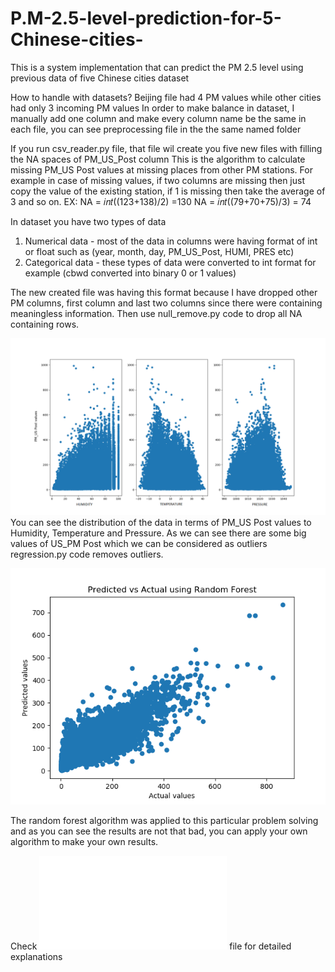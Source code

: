 # P.M-2.5-level-prediction-for-5-Chinese-cities-
This is a system implementation that can predict the PM 2.5  level using previous data of five Chinese cities dataset

How to handle with datasets? Beijing file had 4 PM values while other cities had only 3 incoming PM values 
In order to make balance in dataset, I manually add one column and make every column name be the same in each file, 
you can see preprocessing file in the the same named folder

If you run csv_reader.py file, that file wil create you five new files with filling the NA spaces of PM_US_Post column
This is the algorithm to calculate missing PM_US Post values at missing places from other PM stations. For example in case of missing values,
if two columns are missing then just copy the value of the existing station, if 1 is missing then take the average of 3 and so on.
EX:
NA = 𝑖𝑛𝑡((123+138)/2) =130 
NA = 𝑖𝑛𝑡((79+70+75)/3) = 74

In dataset you have two types of data
1) Numerical data - most of the data in columns were having format of int or float such as (year, month, day, PM_US_Post, HUMI, PRES etc)
2) Categorical data - these types of data were converted to int format for example (cbwd converted into binary 0 or 1 values)

The new created file was having this format because I have dropped other PM columns, first column and last two columns since 
there were containing meaningless information. Then use null_remove.py code to drop all NA containing rows.


![Alt text](/Figure_1.png)
 You can see the distribution of the data in terms of PM_US Post values to Humidity, Temperature and Pressure. As we can see there are some big values of US_PM Post which we can be considered as outliers regression.py code removes outliers.
 
 
 
![Alt text](/random_forest.png)

The random forest algorithm was applied to this particular problem solving and as you can see the results are not that bad, you can apply your own algorithm to make your own results.

Check ![Alt text](/pm_2.5_level_prediction.pdf) file for detailed explanations
